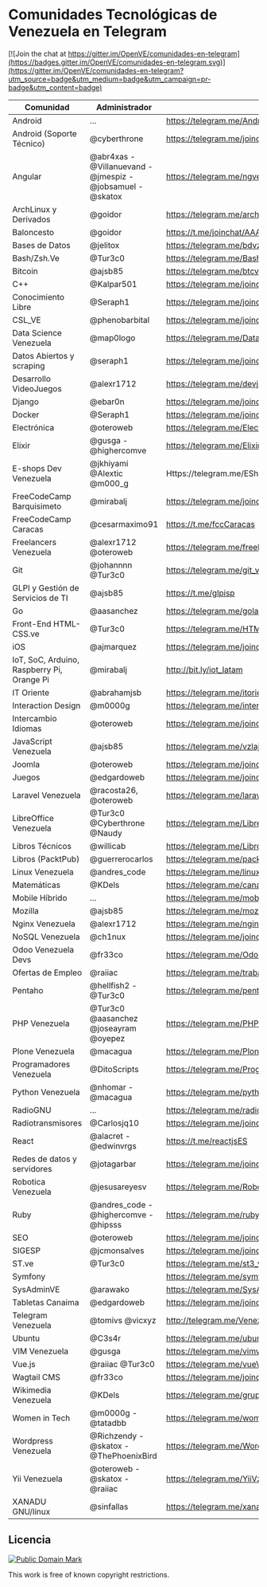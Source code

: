 # Comunidades Tecnológicas de Venezuela en Telegram

[![Join the chat at https://gitter.im/OpenVE/comunidades-en-telegram](https://badges.gitter.im/OpenVE/comunidades-en-telegram.svg)](https://gitter.im/OpenVE/comunidades-en-telegram?utm_source=badge&utm_medium=badge&utm_campaign=pr-badge&utm_content=badge)

| Comunidad              | Administrador      | Link                                                          |
|------------------------|--------------------|---------------------------------------------------------------|
| Android                | ...                | https://telegram.me/AndroidDevVzla                            |
| Android (Soporte Técnico) | @cyberthrone    | https://telegram.me/joinchat/B5A3bAaZNO-_0HkAavsO1w           |
| Angular                | @abr4xas - @Villanuevand - @jmespiz - @jobsamuel - @skatox | https://telegram.me/ngvenezuela |
| ArchLinux y Derivados  | @goidor            | https://telegram.me/archlinuxVE                                  |
| Baloncesto         | @goidor           | https://t.me/joinchat/AAAAAD7YroC2IApMeZXk9g                       |
| Bases de Datos         | @jelitox           | https://telegram.me/bdvzla                                    |
| Bash/Zsh.Ve            | @Tur3c0            | https://telegram.me/BashVe                                    |
| Bitcoin                | @ajsb85            | https://telegram.me/btcven                                    |
| C++                    | @Kalpar501         | https://telegram.me/joinchat/BrCK8gmzgY_A2-Z2qg_MRg           |
| Conocimiento Libre     | @Seraph1           | https://telegram.me/joinchat/B9JUAATRuqeYAxaGYLq-ng           |
| CSL_VE                 | @phenobarbital     | https://telegram.me/joinchat/CIpccAYQwKfi_kktTuKisw           |
| Data Science Venezuela | @map0logo          | https://telegram.me/DataScienceVE                             |
| Datos Abiertos y scraping | @seraph1        | https://telegram.me/joinchat/B9JUAAaks9m5-2TefJsAuw           |
| Desarrollo VideoJuegos | @alexr1712         | https://telegram.me/devjuegos                                 |
| Django                 | @ebar0n            | https://telegram.me/joinchat/BJxZXQGEslbc0kdty8hRbQ           |
| Docker                 | @Seraph1           | https://telegram.me/joinchat/B9JUAD5FWUGUQveQWCPZ6w           |
| Electrónica            | @oteroweb          | https://telegram.me/ElectroVe                                 |
| Elixir                 | @gusga - @highercomve | https://telegram.me/ElixirVe                               |
| E-shops Dev Venezuela  | @jkhiyami @Alextic @m000_g | Https://telegram.me/EShopsDevVenezuela       |
| FreeCodeCamp Barquisimeto    | @mirabalj | https://telegram.me/joinchat/AFn8xT7vPnlQbJc9mScY_A              |
| FreeCodeCamp Caracas   | @cesarmaximo91     | https://t.me/fccCaracas                                       |
| Freelancers Venezuela  | @alexr1712 @oteroweb | https://telegram.me/freelancersve                           |
| Git                    | @johannnn @Tur3c0  | https://telegram.me/git_ve                                    |
| GLPI y Gestión de Servicios de TI | @ajsb85 | https://t.me/glpisp                                           |
| Go                     | @aasanchez         | https://telegram.me/golangve                                  |
| Front-End HTML-CSS.ve  | @Tur3c0            | https://telegram.me/HTML_CSS_Ve                               |
| iOS                    | @ajmarquez         | https://telegram.me/joinchat/AH2ZUgIUXVcougUIOTurtg           |
| IoT, SoC, Arduino, Raspberry Pi, Orange Pi  | @mirabalj                           | http://bit.ly/iot_latam |
| IT Oriente             | @abrahamjsb        | https://telegram.me/itoriente                                 |
| Interaction Design     | @m0000g            | https://telegram.me/interactiondesgin_spanish                 |
| Intercambio Idiomas    | @oteroweb          | https://telegram.me/joinchat/BSBThz9-rGFHFQqukOoGww           |
| JavaScript Venezuela   | @ajsb85            | https://telegram.me/vzlajs                                    |
| Joomla                 | @oteroweb          | https://telegram.me/joinchat/BSBThwEBgP3723Tmij0lnw           |
| Juegos                 | @edgardoweb        | https://telegram.me/joinchat/AGqisAA-jlmIAAihME16vg           |
| Laravel Venezuela      | @racosta26, @oteroweb | https://telegram.me/laravelVe                              |
| LibreOffice Venezuela  | @Tur3c0 @Cyberthrone @Naudy | https://telegram.me/LibreOfficeVe                    |
| Libros Técnicos        | @willicab          | https://telegram.me/LibrosTecnicos                            |
| Libros (PacktPub)      | @guerrerocarlos            | https://telegram.me/packtpubfreelearning              |
| Linux Venezuela        | @andres_code       | https://telegram.me/linux_ve                                  |
| Matemáticas            | @KDels             | https://telegram.me/canalMatematicas                          |
| Mobile Híbrido         | ...                | https://telegram.me/mobilehybridappsve                        |
| Mozilla                | @ajsb85            | https://telegram.me/mozilla_venezuela                         |
| Nginx Venezuela        | @alexr1712         | https://telegram.me/nginxvzla                                 |
| NoSQL Venezuela      | @ch1nux            | https://telegram.me/joinchat/02fb5338009af29975c7d694d2aec965 |
| Odoo Venezuela Devs    | @fr33co            | https://telegram.me/OdooVeDevs                                |
| Ofertas de Empleo      | @raiiac            | https://telegram.me/trabajovenezuela                          |
| Pentaho                | @hellfish2 - @Tur3c0 | https://telegram.me/pentahoVE                               |
| PHP Venezuela          | @Tur3c0 @aasanchez @joseayram @oyepez | https://telegram.me/PHP_Ve                 |
| Plone Venezuela        | @macagua           | https://telegram.me/PloneVe                                   |
| Programadores Venezuela| @DitoScripts       | https://telegram.me/ProgramadoresVenezuela                    |
| Python Venezuela       | @nhomar - @macagua | https://telegram.me/python_venezuela                          |
| RadioGNU               | ...                | https://telegram.me/radiognu                                  |
| Radiotransmisores      | @Carlosjq10        | https://telegram.me/joinchat/EcfNBkAiETMBh62FdGrxRw           |
| React                  | @alacret - @edwinvrgs  | https://t.me/reactjsES                                    |
| Redes de datos y servidores | @jotagarbar   | https://telegram.me/joinchat/B4dJbwa1g_BBBGcEQNxDMw           |
| Robotica Venezuela     | @jesusareyesv      | https://telegram.me/Robotica_VE                               |
| Ruby                   | @andres_code - @highercomve - @hipsss | https://telegram.me/ruby_ve                |
| SEO                    | @oteroweb          | https://telegram.me/joinchat/BSBThwXSgx0-XiGZL6P6fQ           |
| SIGESP                 | @jcmonsalves       | https://telegram.me/joinchat/AHyMowqPQ7FfALxvmmPvkQ           |
| ST.ve                  | @Tur3c0            | https://telegram.me/st3_ve                                    |
| Symfony                |                    | https://telegram.me/symfonyVe                                 |
| SysAdminVE             | @arawako           | https://telegram.me/SysAdminVE                                |
| Tabletas Canaima       | @edgardoweb        | https://telegram.me/joinchat/AGqisAI0UHkuBQDbuWm34g           |
| Telegram Venezuela     | @tomivs @vicxyz    | http://telegram.me/VenezuelaTG                                |
| Ubuntu                 | @C3s4r             | https://telegram.me/ubuntuve                                  |
| VIM Venezuela          | @gusga             | https://telegram.me/vimvnzla                                  |
| Vue.js                 | @raiiac @Tur3c0    | https://telegram.me/vueVe                                     |
| Wagtail CMS            | @fr33co            | https://telegram.me/joinchat/AFVMlQTWq-3CcTsvGDhO-g           |
| Wikimedia Venezuela    | @KDels             | https://telegram.me/grupowmve                                 |
| Women in Tech          | @m0000g - @tatadbb | https://telegram.me/womenintech_spanish                       |
| Wordpress Venezuela    | @Richzendy - @skatox - @ThePhoenixBird | https://telegram.me/WordPressVE           |
| Yii Venezuela          | @oteroweb  - @skatox - @raiiac | https://telegram.me/YiiVzla                       |
| XANADU GNU/linux       | @sinfallas         | https://telegram.me/xanadulinux                               |


## Licencia

[![Public Domain Mark](http://i.creativecommons.org/p/mark/1.0/88x31.png)](http://creativecommons.org/publicdomain/mark/1.0/)

This work is free of known copyright restrictions.
